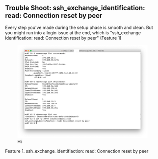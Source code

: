 ## Trouble Shoot: ssh_exchange_identification: read: Connection reset by peer

Every step you've made during the setup phase is smooth and clean. But you might run into a login issue at the end, which is "ssh_exchange identification: read: Connection reset by peer" (Feature 1)

<figure>
<img src = "images/1.png" stype="width: 75%"> 
  <figcaption> Hi </figcaption>
</figure>

Feature 1. ssh_exchange_identifiaction: read: Connection reset by peer 
